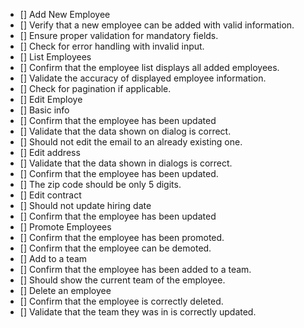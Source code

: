 - []    Add New Employee
- []    Verify that a new employee can be added with valid information.
- []    Ensure proper validation for mandatory fields.
- []    Check for error handling with invalid input.
- []    List Employees
- []    Confirm that the employee list displays all added employees.
- []    Validate the accuracy of displayed employee information.
- []    Check for pagination if applicable.
- []    Edit Employe
- []    Basic info
- []    Confirm that the employee has been updated
- []    Validate that the data shown on dialog is correct.
- []    Should not edit the email to an already existing one.
- []    Edit address
- []    Validate that the data shown in dialogs is correct.
- []    Confirm that the employee has been updated.
- []    The zip code should be only 5 digits.
- []    Edit contract
- []    Should not update hiring date
- []    Confirm that the employee has been updated
- []    Promote Employees
- []    Confirm that the employee has been promoted.
- []    Confirm that the employee can be demoted.
- []    Add to a team
- []    Confirm that the employee has been added to a team.
- []    Should show the current team of the employee.
- []    Delete an employee
- []    Confirm that the employee is correctly deleted.
- []    Validate that the team they was in is correctly updated.